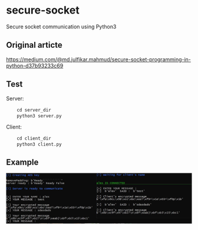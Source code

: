 # secure-socket
Secure socket communication using Python3
## Original articte
https://medium.com/@md.julfikar.mahmud/secure-socket-programming-in-python-d37b93233c69

## Test
Server: 
``` 
    cd server_dir
    python3 server.py
```     
Client: 
```
    cd client_dir
    python3 client.py
```
## Example

![test](https://github.com/pydemo/secure-socket/blob/main/cr_test.JPG?raw=true)
